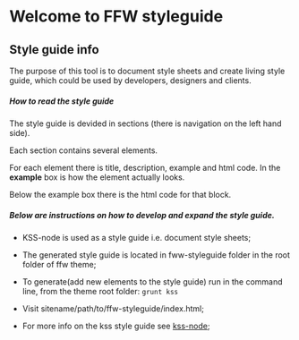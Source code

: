 # Welcome to FFW styleguide

## Style guide info

The purpose of this tool is to document style sheets and create living style guide, which could be used by developers, designers and clients.

##### How to read the style guide

The style guide is devided in sections (there is navigation on the left hand side).

Each section contains several elements.

For each element there is title, description, example and html code. In the __example__ box is how the element actually looks.

Below the example box there is the html code for that block.

##### Below are instructions on how to develop and expand the style guide.

* KSS-node is used as a style guide i.e. document style sheets;

* The generated style guide is located in fww-styleguide folder in the root folder of ffw theme;

* To generate(add new elements to the style guide) run in the command line, from the theme root folder:
```grunt kss```

* Visit sitename/path/to/ffw-styleguide/index.html;

* For more info on the kss style guide see [kss-node](https://github.com/kss-node/kss-node);
